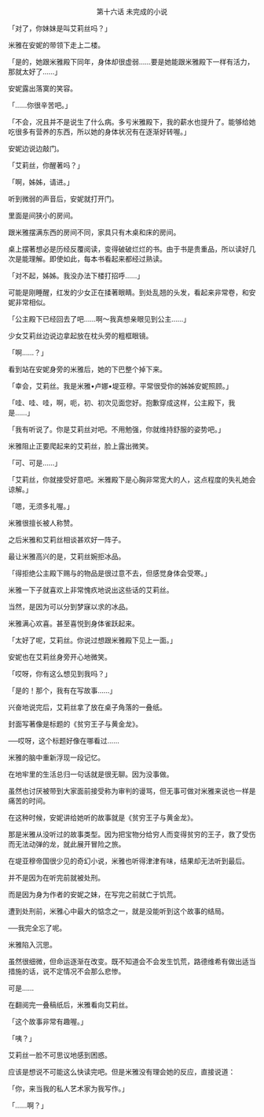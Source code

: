 <p align="center">第十六话 未完成的小说</p>

「对了，你妹妹是叫艾莉丝吗？」

米雅在安妮的带领下走上二楼。

「是的，她跟米雅殿下同年，身体却很虚弱……要是她能跟米雅殿下一样有活力，那就太好了……」

安妮露出落寞的笑容。

「……你很辛苦吧。」

「不会，况且并不是说生了什么病。多亏米雅殿下，我的薪水也提升了。能够给她吃很多有营养的东西，所以她的身体状况有在逐渐好转喔。」

安妮边说边敲门。

「艾莉丝，你醒著吗？」

「啊，姊姊，请进。」

听到微弱的声音后，安妮就打开门。

里面是间狭小的房间。

跟米雅摆满东西的房间不同，家具只有木桌和床的房间。

桌上摆著想必是历经反覆阅读，变得破破烂烂的书。由于书是贵重品，所以读好几次是能理解。即使如此，每本书看起来都经过熟读。

「对不起，姊姊。我没办法下楼打招呼……」

可能是刚睡醒，红发的少女正在揉著眼睛。到处乱翘的头发，看起来非常卷，和安妮非常相似。

「公主殿下已经回去了吧……啊～我真想亲眼见到公主……」

少女艾莉丝边说边拿起放在枕头旁的粗框眼镜。

「啊……？」

看到站在安妮身旁的米雅后，她的下巴整个掉下来。

「幸会，艾莉丝。我是米雅•卢娜•堤亚穆。平常很受你的姊姊安妮照顾。」

「哇、哇、哇，啊，呃，初、初次见面您好。抱歉穿成这样，公主殿下，我是……」

「我有听说了。你是艾莉丝对吧。不用勉强，你就维持舒服的姿势吧。」

米雅阻止正要爬起来的艾莉丝，脸上露出微笑。

「可、可是……」

「艾莉丝，你就接受好意吧。米雅殿下是心胸非常宽大的人，这点程度的失礼她会谅解。」

「嗯，无须多礼喔。」

米雅很擅长被人称赞。

之后米雅和艾莉丝相谈甚欢好一阵子。

最让米雅高兴的是，艾莉丝婉拒冰品。

「得拒绝公主殿下赐与的物品是很过意不去，但感觉身体会受寒。」

米雅一下子就喜欢上非常愧疚地说出这些话的艾莉丝。

当然，是因为可以分到梦寐以求的冰品。

米雅满心欢喜。甚至喜悦到身体雀跃起来。

「太好了呢，艾莉丝。你说过想跟米雅殿下见上一面。」

安妮也在艾莉丝身旁开心地微笑。

「哎呀，你有这么想见到我吗？」

「是的！那个，我有在写故事……」

兴奋地说完后，艾莉丝拿了放在桌子角落的一叠纸。

封面写著像是标题的《贫穷王子与黄金龙》。

──哎呀，这个标题好像在哪看过……

米雅的脑中重新浮现一段记忆。

在地牢里的生活总归一句话就是很无聊。因为没事做。

虽然也讨厌被带到大家面前接受称为审判的谩骂，但无事可做对米雅来说也一样是痛苦的时间。

在这种时候，安妮讲给她听的故事就是《贫穷王子与黄金龙》。

那是米雅从没听过的故事类型。因为把宝物分给穷人而变得贫穷的王子，救了受伤而无法动弹的龙，就此展开冒险之旅。

在堤亚穆帝国很少见的奇幻小说，米雅也听得津津有味，结果却无法听到最后。

并不是因为在听完前就被处刑。

而是因为身为作者的安妮之妹，在写完之前就亡于饥荒。

遭到处刑前，米雅心中最大的惦念之一，就是没能听到这个故事的结局。

──我完全忘了呢。

米雅陷入沉思。

虽然很细微，但命运逐渐在改变。既不知道会不会发生饥荒，路德维希有做出适当措施的话，说不定情况不会那么悲惨。

可是……

在翻阅完一叠稿纸后，米雅看向艾莉丝。

「这个故事非常有趣喔。」

「咦？」

艾莉丝一脸不可思议地感到困惑。

应该是想说不可能这么快读完吧。但是米雅没有理会她的反应，直接说道：

「你，来当我的私人艺术家为我写作。」

「……啊？」

